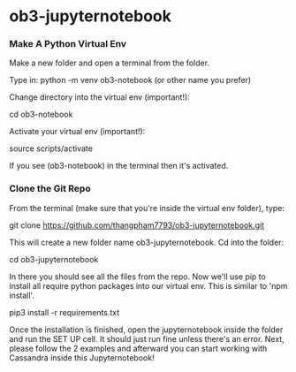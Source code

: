 # ob3-jupyternotebook

### Make A Python Virtual Env

Make a new folder and open a terminal from the folder.

Type in: python -m venv ob3-notebook (or other name you prefer)

Change directory into the virtual env (important!): 

cd ob3-notebook

Activate your virtual env (important!): 

source scripts/activate

If you see (ob3-notebook) in the terminal then it's activated.

### Clone the Git Repo

From the terminal (make sure that you're inside the virtual env folder), type:

git clone https://github.com/thangpham7793/ob3-jupyternotebook.git

This will create a new folder name ob3-jupyternotebook. Cd into the folder:

cd ob3-jupyternotebook

In there you should see all the files from the repo. Now we'll use pip to install all require python packages into our virtual env. 
This is similar to 'npm install'.

pip3 install -r requirements.txt

Once the installation is finished, open the jupyternotebook inside the folder and run the SET UP cell. 
It should just run fine unless there's an error. 
Next, please follow the 2 examples and afterward you can start working with Cassandra inside this Jupyternotebook!
